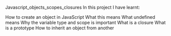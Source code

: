 Javascript_objects_scopes_closures
In this project I have learnt:

How to create an object in JavaScript
What this means
What undefined means
Why the variable type and scope is important
What is a closure
What is a prototype
How to inherit an object from another
